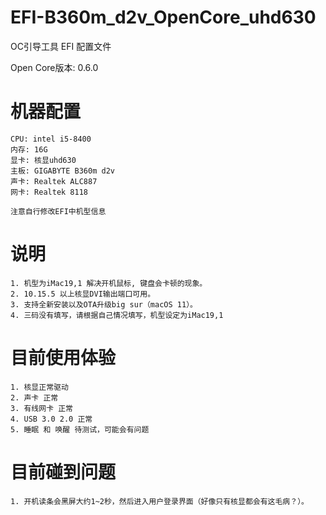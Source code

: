 # EFI-B360m_d2v_OpenCore_uhd630
OC引导工具 EFI 配置文件

Open Core版本: 0.6.0

# 机器配置
```
CPU: intel i5-8400
内存: 16G
显卡: 核显uhd630
主板: GIGABYTE B360m d2v
声卡: Realtek ALC887
网卡: Realtek 8118

注意自行修改EFI中机型信息
```

# 说明
```
1. 机型为iMac19,1 解决开机鼠标, 键盘会卡顿的现象。
2. 10.15.5 以上核显DVI输出端口可用。
3. 支持全新安装以及OTA升级big sur（macOS 11）。
4. 三码没有填写，请根据自己情况填写，机型设定为iMac19,1
```

# 目前使用体验
```
1. 核显正常驱动
2. 声卡 正常
3. 有线网卡 正常
4. USB 3.0 2.0 正常
5. 睡眠 和 唤醒 待测试，可能会有问题
```

# 目前碰到问题
```
1. 开机读条会黑屏大约1~2秒，然后进入用户登录界面（好像只有核显都会有这毛病？）。
```
